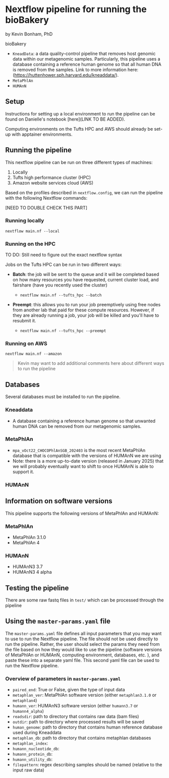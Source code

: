 # Nextflow pipeline for running the bioBakery

by Kevin Bonham, PhD 

bioBakery

- `KneadData`: a data quality-control pipeline that removes host genomic data within our metagenomic samples. Particularly, this pipeline uses a database containing a reference human genome so that all human DNA is removed from the samples. Link to more information here: (https://huttenhower.sph.harvard.edu/kneaddata/).
- `MetaPhlAn`
- `HUMAnN`

## Setup
Instructions for setting up a local environment to run the pipeline can be found on Danielle's notebook [here](LINK TO BE ADDED). 

Computing environments on the Tufts HPC and AWS should already be set-up with apptainer environments.

## Running the pipeline
This nextflow pipeline can be run on three different types of machines: 
1) Locally
2) Tufts high performance cluster (HPC)
3) Amazon website services cloud (AWS)

Based on the profiles described in `nextflow.config`, we can run the pipeline with the following Nextflow commands:

[NEED TO DOUBLE CHECK THIS PART]
### Running locally
`nextflow main.nf --local` 

### Running on the HPC
TO DO: Still need to figure out the exact nextflow syntax

Jobs on the Tufts HPC can be run in two different ways:
- **Batch**: the job will be sent to the queue and it will be completed based on how many resources you have requested, current cluster load, and fairshare (have you recently used the cluster) 
    - `nextflow main.nf --tufts_hpc --batch` 

- **Preempt**: this allows you to run your job preemptively using free nodes from another lab that paid for these compute resources. However, if they are already running a job, your job will be killed and you'll have to resubmit it.

    - `nextflow main.nf --tufts_hpc --preempt` 


### Running on AWS
`nextflow main.nf --amazon` 

> Kevin may want to add additional comments here about different ways to run the pipeline

## Databases
Several databases must be installed to run the pipeline. 

### Kneaddata
- A database containing a reference human genome so that unwanted human DNA can be removed from our metagenomic samples.

### MetaPhlAn
- `mpa_vOct22_CHOCOPhlAnSGB_202403` is the most recent MetaPhlAn database that is compatible with the versions of HUMAnN we are using
- Note: there is a more up-to-date version (released in January 2025) that we will probably eventually want to shift to once HUMAnN is able to support it.

### HUMAnN


## Information on software versions
This pipeline supports the following versions of MetaPhlAn and HUMAnN:
 
 ### MetaPhlAn
- MetaPhlAn 3.1.0
- MetaPhlAn 4

### HUMAnN
- HUMAnN3 3.7
- HUMAnN3 4 alpha

## Testing the pipeline
There are some raw fastq files in `test/` which can be processed through the pipeline

## Using the `master-params.yaml` file
The `master-params.yaml` file defines all input parameters that you may want to use to run the Nextflow pipeline. The file should not be used directly to run the pipeline. Rather, the user should select the params they need from the file based on how they would like to use the pipeline (software versions of MetaPhlAn or HUMAnN, computing environment, databases, etc. ), and paste these into a separate yaml file. This second yaml file can be used to run the Nextflow pipeline. 

### Overview of parameters in `master-params.yaml`
- `paired_end`: True or False, given the type of input data
- `metaphlan_ver`: MetaPhlAn software version (either `metaphlan3.1.0` or `metaphlan4`)
- `humann_ver`: HUMAnN3 software version (either `humann3.7` or `humann4_alpha`)
- `readsdir`: path to directory that contains raw data (bam files)
- `outdir`: path to directory where processed results will be saved
- `human_genome`: path to directory that contains human reference database used during Kneaddata 
- `metaphlan_db`: path to directory that contains metaphlan databases
- `metaphlan_index`: 
- `humann_nucleotide_db`: 
- `humann_protein_db`: 
- `humann_utility_db`: 
- `filepattern`: regex describing samples should be named (relative to the input raw data)